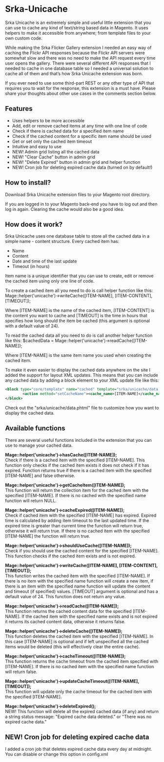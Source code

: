 Srka-Unicache
=====================

Srka Unicache is an extremely simple and useful little extension that you can use to cache any kind of text/string based data in Magento. It uses helpers to make it accessible from anywhere; from template files to your own custom code.

While making the Srka Flicker Gallery extension I needed an easy way of caching the Flickr API responses because the Flickr API servers were somewhat slow and there was no need to make the API request every time user opens the gallery. There were several different API responses that I needed to cache in one database table so I needed a universal solution to cache all of them and that’s how Srka Unicache extension was born.

If you ever need to use some third-part REST or any other type of API that requires you to wait for the response, this extension is a must have. Please share your thoughts about other use cases in the comments section below.

Features
---------------
  * Uses helpers to be more accessible
  * Add, edit or remove cached items at any time with one line of code
  * Check if there is cached data for a specified item name
  * Check if the cached content for a specific item name should be used
  * Get or set only the cached item timeout
  * Intuitive and easy to use
  * NEW! Admin grid listing all the cached data
  * NEW! "Clear Cache" button in admin grid
  * NEW! "Delete Expired" button in admin grid and helper function
  * NEW! Cron job for deleting expired cache data (turned on by default!)


How to install?
---------------
Download Srka Unicache extension files to your Magento root directory.

If you are logged in to your Magento back-end you have to log out and then log in again. Clearing the cache would also be a good idea.


How does it work?
-----------------
Srka Unicache uses one database table to store all the cached data in a simple name - content structure. Every cached item has:
  * Name
  * Content
  * Date and time of the last update
  * Timeout (in hours)

Item name is a unique identifier that you can use to create, edit or remove the cached item using only one line of code.

To create a cached item all you need to do is call helper function like this:
Mage::helper('unicache')->writeCache([ITEM-NAME], [ITEM-CONTENT], [TIMEOUT]);

Where [ITEM-NAME] is the name of the cached item, [ITEM-CONTENT] is the content you want to cache and [TIMEOUT] is the time in hours that specifies how long should the item be cached (this argument is optional with a default value of 24).

To read the cached data all you need to do is call another helper function like this:
$cachedData = Mage::helper('unicache')->readCache([ITEM-NAME]);

Where [ITEM-NAME] is the same item name you used when creating the cached item.

To make it even easier to display the cached data anywhere on the site I added the support for layout XML updates. This means that you can include any cached data by adding a block element to your XML update file like this:
````` XML
<block type="core/template" name="cached" template="srka/unicache/data.phtml">
        <action method="setCacheName"><cache_name>[ITEM-NAME]</cache_name></action>
</block>
`````

Check out the "srka/unicache/data.phtml" file to customize how you want to display the cached data.

Available functions
-------------------
There are several useful functions included in the extension that you can use to manage your cached data.

<b>Mage::helper('unicache')->hasCache([ITEM-NAME]);</b><br/>
Check if there is a cached item with the specified [ITEM-NAME]. This function only checks if the cached item exists it does not check if it has expired. Function returns true if there is a cached item with the specified [ITEM-NAME] and false otherwise.

<b>Mage::helper('unicache')->getCacheItem([ITEM-NAME]);</b><br/>
This function will return the collection item for the cached item with the specified [ITEM-NAME]. If there is no cached with the specified name function will return NULL.

<b>Mage::helper('unicache')->cacheExpired([ITEM-NAME]);</b><br/>
Check if cached item with the specified [ITEM-NAME] has expired. Expired time is calculated by adding item timeout to the last updated time. If the expired time is greater than current time the function will return true, otherwise it will return true. If there is no cached item with the specified [ITEM-NAME] the function will return true.

<b>Mage::helper('unicache')->shouldUseCache([ITEM-NAME]);</b><br/>
Check if you should use the cached content for the specified [ITEM-NAME]. This function checks if the cached item exists and is not expired.

<b>Mage::helper('unicache')->writeCache([ITEM-NAME], [ITEM-CONTENT], [TIMEOUT]);</b><br/>
This function writes the cached item with the specified [ITEM-NAME]. If there is no item with the specified name function will create a new item, if there is an item with the specified name function will update the content and timeout (if specified) values. [TIMEOUT] argument is optional and has a default value of 24. This function does not return any value.

<b>Mage::helper('unicache')->readCache([ITEM-NAME]);</b><br/>
This function returns the cached content data for the specified [ITEM-NAME]. If the cached item with the specified name exists and is not expired it returns its cached content data, otherwise it returns false.

<b>Mage::helper('unicache')->deleteCache([ITEM-NAME]);</b><br/>
This function deletes the cached item with the specified [ITEM-NAME]. In this case [ITEM-NAME] is optional and if left unspecified all the cached items would be deleted (this will effectively clear the entire cache).

<b>Mage::helper('unicache')->cacheTimeout([ITEM-NAME]);</b><br/>
This function returns the cache timeout from the cached item specified with [ITEM-NAME]. If there is no cached item with the specified name function will return false.

<b>Mage::helper('unicache')->updateCacheTimeout([ITEM-NAME], [TIMEOUT]);</b><br/>
This function will update only the cache timeout for the cached item with the specified [ITEM-NAME].

<b>Mage::helper('unicache')->deleteExpired();</b><br/>
NEW! This function will delete all the expired cached data (if any) and return a string status message: "Expired cache data deleted." or "There was no expired cache data."

NEW! Cron job for deleting expired cache data
-------------------
I added a cron job that deletes expired cache data every day at midnight. You can disable or change this option in config.xml
